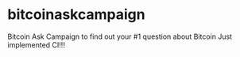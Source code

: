 # bitcoinaskcampaign
Bitcoin Ask Campaign to find out your #1 question about Bitcoin
Just implemented CI!!!